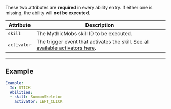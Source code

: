 These two attributes are **required** in every ability entry. If either one is missing, the ability will **not be executed**.

| Attribute   | Description |
|-------------|-------------|
| `skill`     | The MythicMobs skill ID to be executed. |
| `activator` | The trigger event that activates the skill. [See all available activators here](../activator-list.md). |

---

## Example
```yaml
Example:
  Id: STICK
  Abilities:
  - skill: SummonSkeleton
    activator: LEFT_CLICK
```